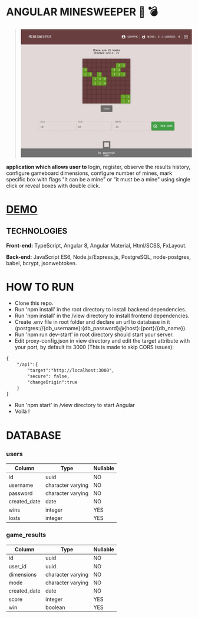 # ANGULAR MINESWEEPER :triangular_flag_on_post: :bomb:

>![responsive web app](https://github.com/grynyk/minesweeper/blob/master/view/src/assets/game_scr.jpg)

**application which allows user to** 
login, register, observe the results history, configure gameboard dimensions, configure number of mines, mark specific box with flags "it can be a mine" or "it must be a mine" using single click or reveal boxes with double click.

# [DEMO](https://ng-minesweeper-app.herokuapp.com/)

## TECHNOLOGIES

**Front-end:** TypeScript, Angular 8, Angular Material, Html/SCSS, FxLayout.

**Back-end:** JavaScript ES6, Node.js/Express.js, PostgreSQL, node-postgres, babel, bcrypt, jsonwebtoken.

# HOW TO RUN
- Clone this repo.
- Run 'npm install' in the root directory to install backend dependencies.
- Run 'npm install' in the /view directory to install frontend dependencies.
- Create .env file in root folder and declare an url to database in it (postgres://{db_username}:{db_password}@{host}:{port}/{db_name}).
- Run 'npm run dev-start' in root directory should start your server.
- Edit proxy-config.json in view directory and edit the target attribute with your port, by default its 3000 (This is made to skip CORS issues):
```
{
    "/api":{
        "target":"http://localhost:3000",
        "secure": false,
        "changeOrigin":true
    }
}
```
- Run 'npm start' in /view directory to start Angular
- Voilà !

# DATABASE

### users 

Column | Type | Nullable 
--- | ---  | --- 
id | uuid | NO 
username | character varying | NO 
password | character varying | NO
created_date | date | NO 
wins | integer | YES 
losts | integer | YES 

### game_results 

Column | Type | Nullable 
--- | ---  | --- 
id | uuid | NO 
user_id | uuid | NO 
dimensions | character varying | NO 
mode | character varying | NO
created_date | date | NO 
score | integer | YES 
win | boolean | YES 
